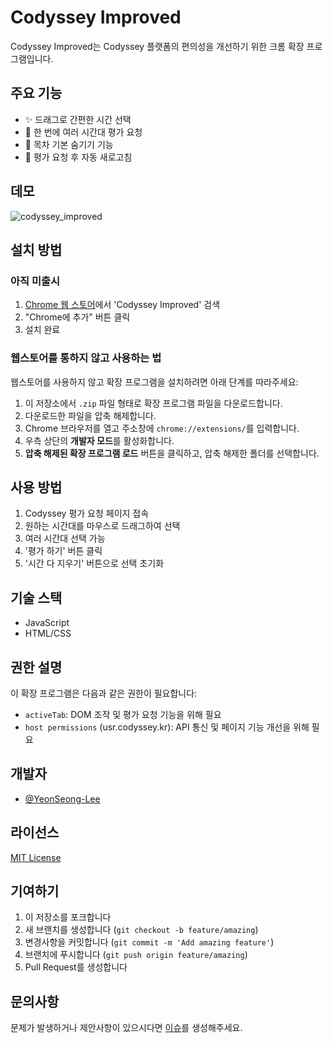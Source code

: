 # Codyssey Improved

Codyssey Improved는 Codyssey 플랫폼의 편의성을 개선하기 위한 크롬 확장 프로그램입니다.

## 주요 기능

- ✨ 드래그로 간편한 시간 선택
- 🎯 한 번에 여러 시간대 평가 요청
- 📅 목차 기본 숨기기 기능
- 🔄 평가 요청 후 자동 새로고침

## 데모

![codyssey_improved](https://github.com/user-attachments/assets/cac4b948-fa9a-487a-a370-8f594eef9d72)


## 설치 방법

### 아직 미출시
1. [Chrome 웹 스토어](스토어_링크)에서 'Codyssey Improved' 검색
2. "Chrome에 추가" 버튼 클릭
3. 설치 완료

### 웹스토어를 통하지 않고 사용하는 법

웹스토어를 사용하지 않고 확장 프로그램을 설치하려면 아래 단계를 따라주세요:

1. 이 저장소에서 `.zip` 파일 형태로 확장 프로그램 파일을 다운로드합니다.
2. 다운로드한 파일을 압축 해제합니다.
3. Chrome 브라우저를 열고 주소창에 `chrome://extensions/`를 입력합니다.
4. 우측 상단의 **개발자 모드**를 활성화합니다.
5. **압축 해제된 확장 프로그램 로드** 버튼을 클릭하고, 압축 해제한 폴더를 선택합니다.


## 사용 방법

1. Codyssey 평가 요청 페이지 접속
2. 원하는 시간대를 마우스로 드래그하여 선택
3. 여러 시간대 선택 가능
4. '평가 하기' 버튼 클릭
5. '시간 다 지우기' 버튼으로 선택 초기화

## 기술 스택

- JavaScript
- HTML/CSS

## 권한 설명

이 확장 프로그램은 다음과 같은 권한이 필요합니다:
- `activeTab`: DOM 조작 및 평가 요청 기능을 위해 필요
- `host permissions` (usr.codyssey.kr): API 통신 및 페이지 기능 개선을 위해 필요

## 개발자
- [@YeonSeong-Lee](https://github.com/YeonSeong-Lee)

## 라이선스

[MIT License](LICENSE)

## 기여하기

1. 이 저장소를 포크합니다
2. 새 브랜치를 생성합니다 (`git checkout -b feature/amazing`)
3. 변경사항을 커밋합니다 (`git commit -m 'Add amazing feature'`)
4. 브랜치에 푸시합니다 (`git push origin feature/amazing`)
5. Pull Request를 생성합니다

## 문의사항

문제가 발생하거나 제안사항이 있으시다면 [이슈](https://github.com/YeonSeong-Lee/codyssey_improved/issues)를 생성해주세요. 
